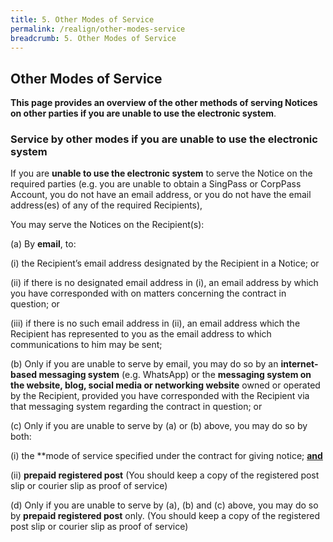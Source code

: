 ```yaml
---
title: 5. Other Modes of Service
permalink: /realign/other-modes-service
breadcrumb: 5. Other Modes of Service
---
```


## Other Modes of Service ##

**This page provides an overview of the other methods of serving Notices on other parties if you are unable to use the electronic system**.

### Service by other modes if you are unable to use the electronic system ###

If you are **unable to use the electronic system** to serve the Notice on the required parties (e.g. you are unable to obtain a SingPass or CorpPass Account, you do not have an email address, or you do not have the email address(es) of any of the required Recipients),

You may serve the Notices on the Recipient(s):

(a) By **email**, to:

(i)	the Recipient’s email address designated by the Recipient in a Notice; or

(ii)	if there is no designated email address in (i), an email address by which you have corresponded with on matters concerning the contract in question; or

(iii) if there is no such email address in (ii), an email address which the Recipient has represented to you as the email address to which communications to him may be sent;

(b) Only if you are unable to serve by email, you may do so by an **internet-based messaging system** (e.g. WhatsApp) or the **messaging system on the website, blog, social media or networking website** owned or operated by the Recipient, provided you have corresponded with the Recipient via that messaging system regarding the contract in question; or

(c) Only if you are unable to serve by (a) or (b) above, you may do so by both:

(i)	the **mode of service specified under the contract for giving notice; **<u>and</u>**

(ii)	**prepaid registered post** (You should keep a copy of the registered post slip or courier slip as proof of service)

(d) Only if you are unable to serve by (a), (b) and (c) above, you may do so by **prepaid registered post** only. (You should keep a copy of the registered post slip or courier slip as proof of service)
